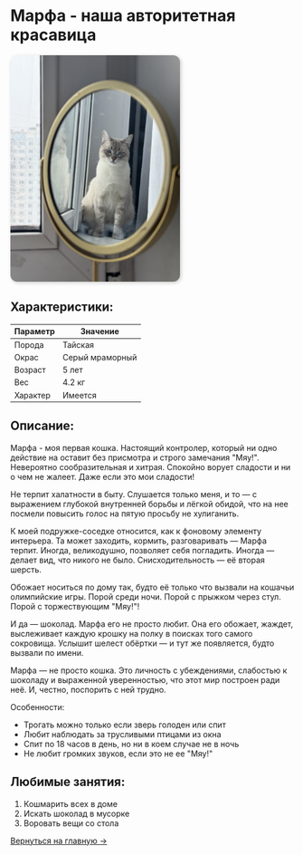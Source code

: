 # Марфа - наша авторитетная красавица

<img src="marfa.jpg" alt="Марфик" style="width: 300px; border-radius: 12px; box-shadow: 2px 2px 6px #ccc;">

## Характеристики:
| Параметр      | Значение      |
|--------------|----------------|
| Порода       | Тайская        |
| Окрас        | Серый мраморный|
| Возраст      | 5 лет          |
| Вес          | 4.2 кг         |
| Характер     | Имеется        |

## Описание:
Марфа - моя первая кошка. Настоящий контролер, который ни одно действие на оставит без присмотра и строго замечания "Мяу!". Невероятно сообразительная и хитрая. Спокойно ворует сладости и ни о чем не жалеет. Даже если это мои сладости! 

Не терпит халатности в быту. Слушается только меня, и то — с выражением глубокой внутренней борьбы и лёгкой обидой, что на нее посмели повысить голос на пятую просьбу не хулиганить. 

К моей подружке-соседке относится, как к фоновому элементу интерьера. Та может заходить, кормить, разговаривать — Марфа терпит. Иногда, великодушно, позволяет себя погладить. Иногда — делает вид, что никого не было. Снисходительность — её вторая шерсть.

Обожает носиться по дому так, будто её только что вызвали на кошачьи олимпийские игры. Порой среди ночи. Порой с прыжком через стул. Порой с торжествующим "Мяу!"!

И да — шоколад.
Марфа его не просто любит. Она его обожает, жаждет, выслеживает каждую крошку на полку в поисках того самого сокровища. Услышит шелест обёртки — и тут же появляется, будто вызвали по имени. 

Марфа — не просто кошка. Это личность с убеждениями, слабостью к шоколаду и выраженной уверенностью, что этот мир построен ради неё. И, честно, поспорить с ней трудно.

Особенности:
- Трогать можно только если зверь голоден или спит
- Любит наблюдать за трусливыми птицами из окна
- Спит по 18 часов в день, но ни в коем случае не в ночь
- Не любит громких звуков, если это не ее "Мяу!"

## Любимые занятия:
1. Кошмарить всех в доме
2. Искать шоколад в мусорке
3. Воровать вещи со стола

[Вернуться на главную →](/index.md)